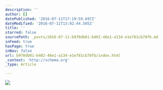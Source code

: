 ```yaml
---
description: ''
author: []
datePublished: '2016-07-11T17:19:59.697Z'
dateModified: '2016-07-11T13:02:44.505Z'
title: ''
starred: false
sourcePath: _posts/2016-07-11-b970db01-b402-46e1-a134-e1e781cb70fb.md
inFeed: true
hasPage: true
inNav: false
url: b970db01-b402-46e1-a134-e1e781cb70fb/index.html
_context: 'http://schema.org'
_type: Article

---
```

![](https://the-grid-user-content.s3-us-west-2.amazonaws.com/55cb90a5-8a0f-4e83-bce7-faf15be8c62f.jpg)